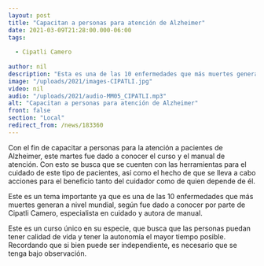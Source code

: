 ```yaml
---
layout: post
title: "Capacitan a personas para atención de Alzheimer"
date: 2021-03-09T21:28:00.000-06:00
tags:
  
  - Cipatli Camero
  
author: nil
description: "Esta es una de las 10 enfermedades que más muertes generan a nivel mundial."
image: "/uploads/2021/images-CIPATLI.jpg"
video: nil
audio: "/uploads/2021/audio-MM05_CIPATLI.mp3"
alt: "Capacitan a personas para atención de Alzheimer"
front: false
section: "Local"
redirect_from: /news/183360
---
```


Con el fin de capacitar a personas para la atención a pacientes de Alzheimer, este martes fue dado a conocer el curso y el manual de atención. Con esto se busca que se cuenten con las herramientas para el cuidado de este tipo de pacientes, así como el hecho de que se lleva a cabo acciones para el beneficio tanto del cuidador como de quien depende de él.

Este es un tema importante ya que es una de las 10 enfermedades que más muertes generan a nivel mundial, según fue dado a conocer por parte de Cipatli Camero, especialista en cuidado y autora de manual.

Este es un curso único en su especie, que busca que las personas puedan tener calidad de vida y tener la autonomía el mayor tiempo posible. Recordando que si bien puede ser independiente, es necesario que se tenga bajo observación.
